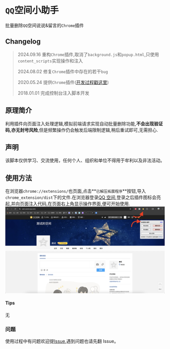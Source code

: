 # `QQ`空间小助手

批量删除`QQ`空间说说&留言的`Chrome`插件

## Changelog

> 2024.09.16 重构`Chrome`插件,取消了`background.js`和`popup.html`,只使用`content_scripts`实现操作和注入
>
> 2024.08.02 修复`Chrome`插件中存在的若干`bug`
>
> 2020.05.24 提供`Chrome`插件([开发过程戳这里](https://segmentfault.com/a/1190000039297715))
>
> 2018.01.01 完成控制台注入脚本开发

## 原理简介

利用插件向页面注入处理逻辑,模拟前端请求实现自动批量删除功能,**不会出现验证码,亦无封号风险**,但是频繁操作仍会触发后端限制逻辑,稍后重试即可,无需担心.

## 声明

该脚本仅供学习、交流使用，任何个人、组织和单位不得用于牟利以及非法活动。

## 使用方法

在浏览器`chrome://extensions/`也页面,点击**`已解压拓展程序`**按钮,导入`chrome_extension/dist`下的文件.在浏览器登录[QQ 空间](https://qzone.qq.com/),登录之后插件图标会亮起,并向页面注入代码,在页面右上角显示操作界面,便可开始使用.
![页面截图](./readme_img/截屏2024-09-16%2020.51.09.png)

#### Tips

无

### 问题

使用过程中有问题欢迎提[Issue](https://github.com/aqiongbei/qzone_helper/issues),遇到问题也请先翻 Issue。
